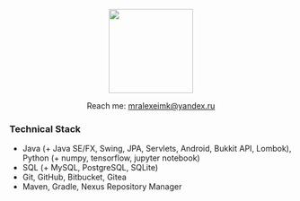 <p align='center'>
   <a href="https://github-readme-stats.vercel.app/api?username=MrAlexeiMK&show_icons=true&count_private=true"><img
           height=150
           src="https://github-readme-stats.vercel.app/api?username=MrAlexeiMK&show_icons=true&count_private=true"/></a>
</p>
<p align='center'>
   Reach me: <a href='mailto:mralexeimk@yandex.ru'>mralexeimk@yandex.ru</a>
</p>

### Technical Stack
*   Java (+ Java SE/FX, Swing, JPA, Servlets, Android, Bukkit API, Lombok), Python (+ numpy, tensorflow, jupyter notebook)
*   SQL (+ MySQL, PostgreSQL, SQLite)
*   Git, GitHub, Bitbucket, Gitea
*   Maven, Gradle, Nexus Repository Manager
